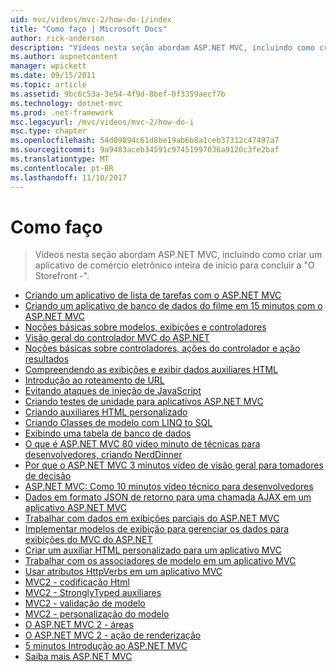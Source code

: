 ```yaml
---
uid: mvc/videos/mvc-2/how-do-i/index
title: "Como faço | Microsoft Docs"
author: rick-anderson
description: "Vídeos nesta seção abordam ASP.NET MVC, incluindo como criar um aplicativo de comércio eletrônico inteira de início para concluir a 'O Storefront -'."
ms.author: aspnetcontent
manager: wpickett
ms.date: 09/15/2011
ms.topic: article
ms.assetid: 9bc6c53a-3e54-4f9d-8bef-0f3359aecf7b
ms.technology: dotnet-mvc
ms.prod: .net-framework
msc.legacyurl: /mvc/videos/mvc-2/how-do-i
msc.type: chapter
ms.openlocfilehash: 54d09894c61d8be19ab6b8a1ceb37312c47497a7
ms.sourcegitcommit: 9a9483aceb34591c97451997036a9120c3fe2baf
ms.translationtype: MT
ms.contentlocale: pt-BR
ms.lasthandoff: 11/10/2017
---
```

<a name="how-do-i"></a>Como faço
====================
> Vídeos nesta seção abordam ASP.NET MVC, incluindo como criar um aplicativo de comércio eletrônico inteira de início para concluir a "O Storefront -".


- [Criando um aplicativo de lista de tarefas com o ASP.NET MVC](creating-a-tasklist-application-with-aspnet-mvc.md)
- [Criando um aplicativo de banco de dados do filme em 15 minutos com o ASP.NET MVC](creating-a-movie-database-application-in-15-minutes-with-aspnet-mvc.md)
- [Noções básicas sobre modelos, exibições e controladores](understanding-models-views-and-controllers.md)
- [Visão geral do controlador MVC do ASP.NET](aspnet-mvc-controller-overview.md)
- [Noções básicas sobre controladores, ações do controlador e ação resultados](understanding-controllers-controller-actions-and-action-results.md)
- [Compreendendo as exibições e exibir dados auxiliares HTML](understanding-views-view-data-and-html-helpers.md)
- [Introdução ao roteamento de URL](an-introduction-to-url-routing.md)
- [Evitando ataques de injeção de JavaScript](preventing-javascript-injection-attacks.md)
- [Criando testes de unidade para aplicativos ASP.NET MVC](creating-unit-tests-for-aspnet-mvc-applications.md)
- [Criando auxiliares HTML personalizado](creating-custom-html-helpers.md)
- [Criando Classes de modelo com LINQ to SQL](creating-model-classes-with-linq-to-sql.md)
- [Exibindo uma tabela de banco de dados](displaying-a-table-of-database-data.md)
- [O que é ASP.NET MVC 80 vídeo minuto de técnicas para desenvolvedores, criando NerdDinner](what-is-aspnet-mvc-80-minute-technical-video-for-developers-building-nerddinner.md)
- [Por que o ASP.NET MVC 3 minutos vídeo de visão geral para tomadores de decisão](why-aspnet-mvc-3-minute-overview-video-for-decision-makers.md)
- [ASP.NET MVC: Como 10 minutos vídeo técnico para desenvolvedores](aspnet-mvc-how-10-minute-technical-video-for-developers.md)
- [Dados em formato JSON de retorno para uma chamada AJAX em um aplicativo ASP.NET MVC](how-do-i-return-json-formatted-data-for-an-ajax-call-in-an-aspnet-mvc-web-application.md)
- [Trabalhar com dados em exibições parciais do ASP.NET MVC](how-do-i-work-with-data-in-aspnet-mvc-partial-views.md)
- [Implementar modelos de exibição para gerenciar os dados para exibições do MVC do ASP.NET](how-do-i-implement-view-models-to-manage-data-for-aspnet-mvc-views.md)
- [Criar um auxiliar HTML personalizado para um aplicativo MVC](how-do-i-create-a-custom-html-helper-for-an-mvc-application.md)
- [Trabalhar com os associadores de modelo em um aplicativo MVC](how-do-i-work-with-model-binders-in-an-mvc-application.md)
- [Usar atributos HttpVerbs em um aplicativo MVC](how-do-i-use-httpverbs-attributes-in-an-mvc-application.md)
- [MVC2 - codificação Html](mvc2-html-encoding.md)
- [MVC2 - StronglyTyped auxiliares](mvc2-stronglytyped-helpers.md)
- [MVC2 - validação de modelo](mvc2-model-validation.md)
- [MVC2 - personalização do modelo](mvc2-template-customization.md)
- [O ASP.NET MVC 2 - áreas](aspnet-mvc-2-areas.md)
- [O ASP.NET MVC 2 - ação de renderização](aspnet-mvc-2-render-action.md)
- [5 minutos Introdução ao ASP.NET MVC](5-minute-introduction-to-aspnet-mvc.md)
- [Saiba mais ASP.NET MVC](how-to-best-learn-asp-net-mvc.md)
